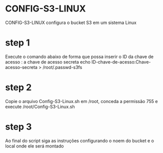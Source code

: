 # CONFIG-S3-LINUX
CONFIG-S3-LINUX  configura o bucket S3 em um sistema Linux

# step 1
Execute o comando abaixo de forma que possa inserir o ID da chave de acesso : a chave de acesso secreta
echo ID-chave-de-acesso:Chave-acesso-secreta > /root/.passwd-s3fs

# step 2
Copie o arquivo Config-S3-Linux.sh em /root, conceda a permissão 755 e execute /root/Config-S3-Linux.sh

# step 3
Ao final do script siga as instruções configurando o noem do bucket e o local onde ele será montado
